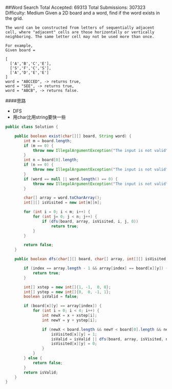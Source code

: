 ##Word Search
	Total Accepted: 69313 Total Submissions: 307323 Difficulty: Medium
	Given a 2D board and a word, find if the word exists in the grid.

	The word can be constructed from letters of sequentially adjacent cell, where "adjacent" cells are those horizontally or vertically neighboring. The same letter cell may not be used more than once.

	For example,
	Given board =

	[
	  ['A','B','C','E'],
	  ['S','F','C','S'],
	  ['A','D','E','E']
	]
	word = "ABCCED", -> returns true,
	word = "SEE", -> returns true,
	word = "ABCB", -> returns false.

####思路
- DFS
- 用char比用string要快一些

```java
public class Solution {

    public boolean exist(char[][] board, String word) {
        int m = board.length;
        if (m == 0) {
            throw new IllegalArgumentException("The input is not valid");
        }
        int n = board[0].length;
        if (n == 0) {
            throw new IllegalArgumentException("The input is not valid");
        }
        if (word == null || word.length() == 0) {
            throw new IllegalArgumentException("The input is not valid");
        }

        char[] array = word.toCharArray();
        int[][] isVisited = new int[m][n];

        for (int i = 0; i < m; i++) {
            for (int j= 0; j < n; j++) {
                if (dfs(board, array, isVisited, i, j, 0))
                    return true;
            }
        }

        return false;
    }

    public boolean dfs(char[][] board, char[] array, int[][] isVisited, int x, int y, int index) {

        if (index == array.length - 1 && array[index] == board[x][y]) {
            return true;
        }

        int[] xstep = new int[]{1, -1,  0, 0};
        int[] ystep = new int[]{0,  0, -1, 1};
        boolean isValid = false;

        if (board[x][y] == array[index]) {
            for (int i = 0; i < 4; i++) {
                int newX = x + xstep[i];
                int newY = y + ystep[i];

                if (newX < board.length && newY < board[0].length && newX >= 0 && newY >= 0 && isVisited[newX][newY] == 0) {
                    isVisited[x][y] = 1;
                    isValid = isValid || dfs(board, array, isVisited, newX, newY, index + 1);
                    isVisited[x][y] = 0;
                }
            }
        } else {
            return false;
        }
        return isValid;
    }
}
```
